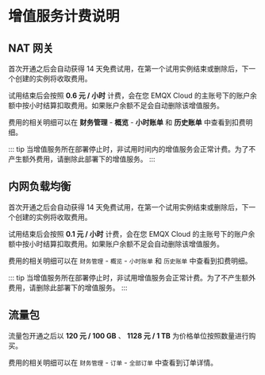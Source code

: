 # 增值服务计费说明

## NAT 网关

首次开通之后会自动获得 14 天免费试用，在第一个试用实例结束或删除后，下一个创建的实例将收取费用。

试用结束后会按照 **0.6 元 / 小时** 计费，会在您 EMQX Cloud 的主账号下的账户余额中按小时结算扣取费用。如果账户余额不足会自动删除该增值服务。

费用的相关明细可以在 **财务管理** - **概览** - **小时账单** 和 **历史账单** 中查看到扣费明细。

::: tip
当增值服务所在部署停止时，非试用时间内的增值服务会正常计费。为了不产生额外费用，请删除此部署下的增值服务。
:::

## 内网负载均衡

首次开通之后会自动获得 14 天免费试用，在第一个试用实例结束或删除后，下一个创建的实例将收取费用。

试用结束后会按照 **0.1 元 / 小时** 计费，会在您 EMQX Cloud 的主账号下的账户余额中按小时结算扣取费用。如果账户余额不足会自动删除该增值服务。

费用的相关明细可以在 `财务管理` - `概览` - `小时账单` 和 `历史账单` 中查看到扣费明细。

::: tip
当增值服务所在部署停止时，非试用增值服务会正常计费。为了不产生额外费用，请删除此部署下的增值服务。
:::

## 流量包

流量包开通之后以 **120 元 / 100 GB** 、 **1128 元 / 1 TB** 为价格单位按照数量进行购买。

费用的相关明细可以在 `财务管理` - `订单` - `全部订单` 中查看到订单详情。
